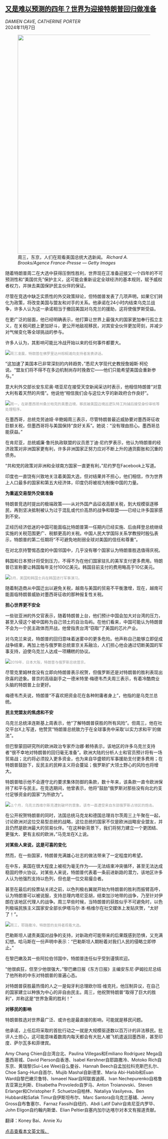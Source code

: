 <!--1730948821000-->
[又是难以预测的四年？世界为迎接特朗普回归做准备](https://cn.nytimes.com/usa/20241107/world-braces-trump-victory/)
------

<address>DAMIEN CAVE, CATHERINE PORTER</address><time pudate="2024-11-07 10:33:41" datetime="2024-11-07 10:33:41">2024年11月7日</time><figure><img src="https://images.weserv.nl/?url=static01.nyt.com/images/2024/11/06/multimedia/06global-reax-01-cbvp/06global-reax-01-cbvp-master1050.jpg" width="1050" height="700"><figcaption>周三，东京，人们在观看美国总统大选新闻。 <cite>Richard A. Brooks/Agence France-Presse — Getty Images</cite></figcaption></figure><section><p>随着特朗普周二在大选中获得压倒性胜利，世界现在正准备迎接又一个四年的不可预测性和“美国优先”保护主义，这可能会重新设定全球经济的基本规则，赋予威权者权力，并抹去美国保护民主伙伴的保证。</p><p>尽管在竞选中缺乏实质性的外交政策辩论，但特朗普发表了几项声明，如果它们转化为政策，将改变美国与盟友和对手的关系。他承诺在24小时内结束乌克兰战争，许多人认为这一承诺相当于撤回美国对乌克兰的援助，这将使俄罗斯受益。</p><p>在更广泛的层面，他已经明确表示，他打算让世界上最强大的国家更加奉行孤立主义，在关税问题上更加好斗，更公开地敌视移民，对其安全伙伴更加苛刻，并减少对气候变化等全球挑战的参与。</p><p>许多人认为，其影响可能比冷战开始以来的任何事件都要大。</p><p><img src="https://images.weserv.nl/?url=static01.nyt.com/images/2024/11/06/multimedia/06global-reax-02-cbvp/06global-reax-02-cbvp-master1050.jpg"><small style="color: #999;">周三凌晨，特朗普在佛罗里达州棕榈滩向支持者发表讲话。</small></p><p>“这加速了美国本已非常深刻的内转趋势，”悉尼大学现代史教授詹姆斯·柯伦说。“盟友们将不得不在多边机制尚存时挽救它——他们只能希望美国会重新参与。”</p><p>意大利外交部长安东尼奥·塔亚尼在接受天空新闻采访时表示，他相信特朗普“对意大利有着天然的共情”。他说他“相信我们会与这位大亨的新政府合作良好”。</p><p><img src="https://images.weserv.nl/?url=static01.nyt.com/images/2024/11/06/multimedia/06global-reax-03-cbvp/06global-reax-03-cbvp-master1050.jpg"><small style="color: #999;">周一，在新墨西哥州桑兰帕克的美墨边境，移民被美国边境巡逻队特工拘捕后接受身份审核等处理程序。</small></p><p>在墨西哥，总统克劳迪娅·辛鲍姆周三表示，尽管特朗普最近威胁要对墨西哥征收巨额关税，但墨西哥将与美国保持“良好关系”。她说：“没有理由担心。墨西哥总能获益。”</p><p>在肯尼亚，总统威廉·鲁托执政联盟的议员恩丁迪·尼约罗表示，他认为特朗普的经济政策对非洲国家更有利，许多非洲国家正努力应对不断上升的通货膨胀和沉重的债务。</p><p>“共和党的政策对非洲和全球南方国家一直更有利，”尼约罗在Facebook上写道。</p><p>印度也一直饶有兴致地关注着美国大选，但对结果并不担心，他们相信，作为世界上人口最多的国家和第五大经济体，印度仍将被视为制衡中国的力量。</p><p><b>为重返交易型外交做准备</b></p><p>特朗普竞选时提出的极端政策——从对外国产品征收高额关税，到大规模驱逐移民，再到坚决抵制被认为过于混乱或代价高昂的战争和联盟——已经让许多国家感到不安。</p><p>正经历经济低迷的中国可能面临比特朗普第一任期内已经实施、后由拜登总统继续实施的关税范围更广、税额更高的关税。中国人民大学国际关系学教授时殷弘表示，特朗普的第二任期将“不可避免地削弱全球对美国的信任和尊重”。</p><p>在对北京持警惕态度的中国邻国中，几乎没有哪个国家认为特朗普胜选值得庆祝。</p><p>韩国和日本预计将受到压力，不得不为在他们国家驻扎的美军支付更多费用。特朗普已宣称要让韩国每年支付100亿美元。韩国目前支付的费用略高于10亿美元。</p><p><img src="https://images.weserv.nl/?url=static01.nyt.com/images/2024/11/06/multimedia/06global-reax-04-cbvp/06global-reax-04-cbvp-master1050.jpg"><small style="color: #999;">3月，美国和韩国士兵在韩国进行军事演习。</small></p><p>随着制造商从中国迁出以避免关税，越南与美国的贸易不平衡激增，现在，越南可能面临特朗普威胁对墨西哥征收的那种报复性关税。</p><p><b>担心世界更不安全</b></p><p>一些驻亚洲的外交官表示，随着特朗普上台，他们预计中国会加大对台湾的压力，甚至入侵这个被中国称为自己领土的自治岛屿。在他们看来，中国可能认为特朗普不会为一个民主政体而开战，他曾指责台湾“窃取”了美国的芯片产业。</p><p>对乌克兰来说，特朗普的回归意味着迷雾中的更多危险。他声称自己能够立即促成战争结束，再加上他与俄罗斯总统普京关系融洽，人们担心他会通过切断美国的军事支持，迫使乌克兰人达成一项糟糕的协议。<br></p><p><img src="https://images.weserv.nl/?url=static01.nyt.com/images/2024/11/06/multimedia/06global-reax-qvlf/06global-reax-qvlf-master1050.jpg"><small style="color: #999;">2019年，日本大阪，特朗普与俄罗斯总统普京。</small></p><p>尽管克里姆林宫没有立即向特朗普表示祝贺，但俄罗斯还是对特朗普的胜利表现出欣喜的迹象。普京的高级副手之一德米特里·梅德韦杰夫周三表示，有着冷酷商业头脑的特朗普上台更好。</p><p>梅德韦杰夫说，特朗普“不喜欢把资金花在各种附庸者身上”，他指的是乌克兰总统。</p><p><b>民主党盟友的焦虑和不安</b></p><p>乌克兰总统泽连斯基上周表示，他“了解特朗普获胜的所有风险”。但周三，他在社交平台X上写道，他赞赏“特朗普总统致力于在全球事务中采取‘以实力求和平’的做法”。</p><p>但巴黎蒙田研究所的欧洲政治专家乔治娜·赖特表示，该地区的许多乌克兰支持者“很不幸地对特朗普的回归毫无准备”。欧洲大陆的分析人士和官员预计将有一场贸易战；北约将必须投入更多资金，也为来自华盛顿的军事援助支付更多费用；在特朗普鼓励下，反民主的民粹主义将会蔓延；俄罗斯扩大领土野心的风险也将增大。</p><p>特朗普暗示他不会遵守北约要求集体防御的条款，数十年来，该条款一直令欧洲保持了和平与民主。在竞选期间，他曾表示，他将“鼓励”俄罗斯对那些没有向北约支付足够资金的国家“为所欲为”。</p><p><img src="https://images.weserv.nl/?url=static01.nyt.com/images/2024/11/06/multimedia/06global-reax-06-cbvp/06global-reax-06-cbvp-master1050.jpg"><small style="color: #999;">上个月，乌克兰西维尔斯克遭到破坏的景象。该市一直遭受来自东部俄罗斯占领区的炮击。</small></p><p>在公开祝贺特朗普的同时，法国总统马克龙和德国总理肖尔茨周三上午聚在一起，讨论欧洲对这位交易型总统的战略，这位总统的国家不仅是欧洲战略安全盟友，并且仍然是欧洲最大的贸易伙伴。“在这种新背景下，我们将努力建立一个更团结、更强大、更有主权的欧洲，”马克龙在X上说。</p><p><b>对某些人来说，这是可喜的变化</b></p><p>然而，在一些国家，特朗普充满雄心壮志的做法带来了一定程度的希望。</p><p>在中东，美国在很大程度上被视为毫无作为——无法结束冲突循环，甚至无法达成稳固的停火协议。对某些人来说，特朗普代表着一条前进新路的潜力，该地区许多人认为他强烈支持以色列，但也是一位交易撮合者。</p><p>甚至在最后的投票站关闭之前，以色列极右翼就开始为特朗普的胜利而振臂高呼，认为特朗普可以被说服，支持总理内塔尼亚胡，结束加沙地带的战争，乃至针对伊朗在该地区代理人的战争。周三早些时候，当特朗普的获胜似乎不可避免时，以色列极端民族主义国家安全部长伊塔马尔·本·格维尔在社交媒体上发贴庆贺，“太好了！”。</p><p><img src="https://images.weserv.nl/?url=static01.nyt.com/images/2024/11/06/multimedia/06global-reax-07-cbvp/06global-reax-07-cbvp-master1050.jpg"><small style="color: #999;">周三，耶路撒冷，特朗普的支持者观看大选。</small></p><p>巴勒斯坦人谴责美国对战争的支持，对新政府可能带来的后果既感到恐惧，又充满幻想。哈马斯在一份声明中表示：“巴勒斯坦人期盼着对我们人民的侵略立即停止。”</p><p>在黎巴嫩及其一些阿拉伯邻国中，特朗普连任似乎受到谨慎欢迎。<br></p><p>“他很疯狂，但至少他很强大，”黎巴嫩日报《东方日报》主编安东尼·萨姆拉尼总结了他所称的中东对特朗普的普遍心态。<br></p><p>对特朗普获胜最热情的人之一是匈牙利总理欧尔班·维克托，他压制异议，在自己的国家建立以种族为中心的非自由民主。周三，他祝贺特朗普“取得了巨大的胜利”，并称这是“世界急需的胜利！”</p><p><b>对移民的影响</b></p><p>特朗普胜选对世界最广泛、或许也是最直接的影响，可能就是移民问题。</p><p>他承诺，上任后将采取的首批行动之一就是大规模驱逐数以百万计的非法移民。批评人士担心，这可能意味着数周内每天都会有大批人被飞机遣返回墨西哥，甚至印度、萨尔瓦多和菲律宾。</p></section><footer><p>Amy Chang Chien自台湾台北、Paulina Villegas和Emiliano Rodríguez Mega自墨西哥城、David Pierson自香港、Isabel Kershner自耶路撒冷、Motoko Rich自东京、黄瑞黎(Sui-Lee Wee)自么曼谷、Hannah Beech自孟加拉科克斯巴扎尔、Choe Sang-Hun自首尔、Mujib Mashal自新德里、Maria Abi-Habib和Euan Ward自黎巴嫩贝鲁特、Ismaeel Naar自阿联酋迪拜、Ivan Nechepurenko自格鲁吉亚第比利斯、Elisabetha Provoledo自罗马、Anton Troianovski、Steven Erlanger和Christopher F. Schuetze自柏林、Nataliya Vasilyeva、Ben Hubbard和Safak Timur自伊斯坦布尔、Marc Santora自乌克兰基辅、Jenny Gross自布鲁塞尔、Farnaz Fassihi自纽约、Abdi Latif Dahir自肯尼亚内罗毕、John Eligon自约翰内斯堡、Elian Peltier自塞内加尔达喀尔对本文有报道贡献。</p><p>翻译：Koney Bai、Annie Xu</p><p><a rel="nofollow" target="_blank" href="https://www.nytimes.com/2024/11/06/world/asia/world-reactions-trump-win.html">点击查看本文英文版。</a></p><br></footer>
